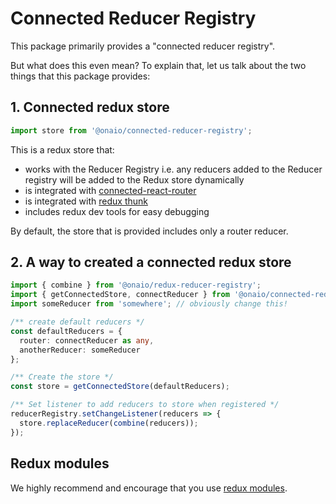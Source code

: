 # Connected Reducer Registry

This package primarily provides a "connected reducer registry".

But what does this even mean? To explain that, let us talk about the two things that this package provides:

## 1. Connected redux store

```ts
import store from '@onaio/connected-reducer-registry';
```

This is a redux store that:

- works with the Reducer Registry i.e. any reducers added to the Reducer registry will be added to the Redux store dynamically
- is integrated with [connected-react-router](https://github.com/supasate/connected-react-router)
- is integrated with [redux thunk](https://github.com/reduxjs/redux-thunk)
- includes redux dev tools for easy debugging

By default, the store that is provided includes only a router reducer.

## 2. A way to created a connected redux store

```ts
import { combine } from '@onaio/redux-reducer-registry';
import { getConnectedStore, connectReducer } from '@onaio/connected-reducer-registry';
import someReducer from 'somewhere'; // obviously change this!

/** create default reducers */
const defaultReducers = {
  router: connectReducer as any,
  anotherReducer: someReducer
};

/** Create the store */
const store = getConnectedStore(defaultReducers);

/** Set listener to add reducers to store when registered */
reducerRegistry.setChangeListener(reducers => {
  store.replaceReducer(combine(reducers));
});
```

## Redux modules

We highly recommend and encourage that you use [redux modules](https://github.com/erikras/ducks-modular-redux).
